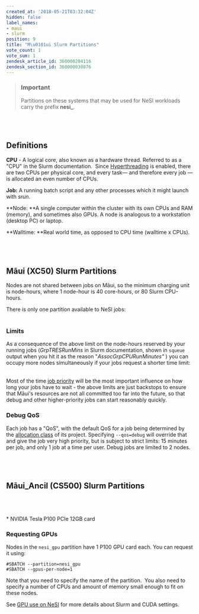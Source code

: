 ```yaml
---
created_at: '2018-05-21T03:32:04Z'
hidden: false
label_names:
- maui
- slurm
position: 9
title: "M\u0101ui Slurm Partitions"
vote_count: 1
vote_sum: 1
zendesk_article_id: 360000204116
zendesk_section_id: 360000030876
---
```


> ### Important
>
> Partitions on these systems that may be used for NeSI workloads carry
> the prefix **nesi\_**.

##  

## Definitions

**CPU** - A logical core, also known as a hardware thread. Referred to
as a "CPU" in the Slurm documentation.  Since
[Hyperthreading](https://support.nesi.org.nz/hc/en-gb/articles/360000568236/)
is enabled, there are two CPUs per physical core, and every task— and
therefore every job — is allocated an even number of CPUs.

**Job:** A running batch script and any other processes which it might
launch with *srun*.

**Node: **A single computer within the cluster with its own CPUs and RAM
(memory), and sometimes also GPUs. A node is analogous to a workstation
(desktop PC) or laptop.

**Walltime: **Real world time, as opposed to CPU time (walltime x CPUs).

##  

## Māui (XC50) Slurm Partitions

Nodes are not shared between jobs on Māui, so the minimum charging unit
is node-hours, where 1 node-hour is 40 core-hours, or 80 Slurm
CPU-hours.

There is only one partition available to NeSI jobs:

<table style="width:100%;">
<colgroup>
<col style="width: 16%" />
<col style="width: 16%" />
<col style="width: 16%" />
<col style="width: 16%" />
<col style="width: 16%" />
<col style="width: 16%" />
</colgroup>
<tbody>
<tr class="odd">
</tr>
<tr class="even">
</tr>
</tbody>
</table>

### Limits

As a consequence of the above limit on the node-hours reserved by your
running jobs (*GrpTRESRunMins* in Slurm documentation, shown in `squeue`
output when you hit it as the reason "*AssocGrpCPURunMinutes"* ) you can
occupy more nodes simultaneously if your jobs request a shorter time
limit:

<table>
<tbody>
<tr class="odd">
</tr>
<tr class="even">
</tr>
<tr class="odd">
</tr>
<tr class="even">
</tr>
<tr class="odd">
</tr>
<tr class="even">
</tr>
</tbody>
</table>

Most of the time [job
priority](https://support.nesi.org.nz/hc/en-gb/articles/360000201636) will
be the most important influence on how long your jobs have to wait - the
above limits are just backstops to ensure that Māui's resources are not
all committed too far into the future, so that debug and other
higher-priority jobs can start reasonably quickly.

### Debug QoS

Each job has a "QoS", with the default QoS for a job being determined by
the [allocation
class](https://support.nesi.org.nz/hc/en-gb/articles/360000202535-Overview)
of its project. Specifying `--qos=debug` will override that and give the
job very high priority, but is subject to strict limits: 15 minutes per
job, and only 1 job at a time per user. Debug jobs are limited to 2
nodes.

##  

## Māui\_Ancil (CS500) Slurm Partitions

 

<table style="width:100%;">
<colgroup>
<col style="width: 14%" />
<col style="width: 14%" />
<col style="width: 14%" />
<col style="width: 14%" />
<col style="width: 14%" />
<col style="width: 14%" />
<col style="width: 14%" />
</colgroup>
<tbody>
<tr class="odd">
</tr>
<tr class="even">
</tr>
<tr class="odd">
</tr>
<tr class="even">
</tr>
</tbody>
</table>

\* NVIDIA Tesla P100 PCIe 12GB card

### Requesting GPUs

Nodes in the `nesi_gpu` partition have 1 P100 GPU card each. You can
request it using:

    #SBATCH --partition=nesi_gpu
    #SBATCH --gpus-per-node=1

Note that you need to specify the name of the partition.  You also need
to specify a number of CPUs and amount of memory small enough to fit on
these nodes.

See [GPU use on
NeSI](https://support.nesi.org.nz/hc/en-gb/articles/360001471955) for
more details about Slurm and CUDA settings.

 
